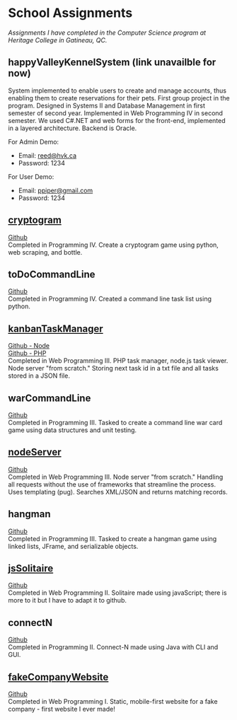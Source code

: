 # School Assignments

_Assignments I have completed in the Computer Science program at Heritage College in Gatineau, QC._

## happyValleyKennelSystem (link unavailble for now)
System implemented to enable users to create and manage accounts, thus enabling them to create reservations for their pets. First group project in the program. Designed in Systems II and Database Management in first semester of second year. Implemented in Web Programming IV in second semester. We used C#.NET and web forms for the front-end, implemented in a layered architecture. Backend is Oracle.

For Admin Demo:
- Email: reed@hvk.ca
- Password: 1234

For User Demo:
- Email: ppiper@gmail.com
- Password: 1234

## [cryptogram](https://mc-cryptogram.herokuapp.com/)

[Github](https://github.com/marissa-cleroux/cryptogram)  
Completed in Programming IV. Create a cryptogram game using python, web scraping, and bottle.

## toDoCommandLine

[Github](https://github.com/marissa-cleroux/commandLineToDoList)  
Completed in Programming IV. Created a command line task list using python.

## [kanbanTaskManager](https://kanban-task-manager.herokuapp.com/)

[Github - Node](https://github.com/marissa-cleroux/kanbanTaskManagerNode)  
[Github - PHP](https://github.com/marissa-cleroux/kanbanTaskManagerPHP)  
Completed in Web Programming III. PHP task manager, node.js task viewer. Node server "from scratch." Storing next task id in a txt file and all tasks stored in a JSON file.

## warCommandLine

[Github](https://github.com/marissa-cleroux/warCardGame/tree/master/src/war)  
Completed in Programming III. Tasked to create a command line war card game using data structures and unit testing.

## [nodeServer](https://mcleroux-node-server.herokuapp.com)

[Github](https://github.com/marissa-cleroux/nodeServer)  
Completed in Web Programming III. Node server "from scratch." Handling all requests without the use of frameworks that streamline the process. Uses templating (pug). Searches XML/JSON and returns matching records.

## hangman

[Github](https://github.com/marissa-cleroux/hangman)  
Completed in Programming III. Tasked to create a hangman game using linked lists, JFrame, and serializable objects.

## [jsSolitaire](https://marissa-cleroux.github.io/solitaire/game.html)

[Github](https://github.com/marissa-cleroux/solitaire)  
Completed in Web Programming II. Solitaire made using javaScript; there is more to it but I have to adapt it to github.

## connectN

[Github](https://github.com/marissa-cleroux/connectN)  
Completed in Programming II. Connect-N made using Java with CLI and GUI.

## [fakeCompanyWebsite](https://marissa-cleroux.github.io/companyWebsite/index.html)

[Github](https://github.com/marissa-cleroux/companyWebsite)  
Completed in Web Programming I. Static, mobile-first website for a fake company - first website I ever made!
